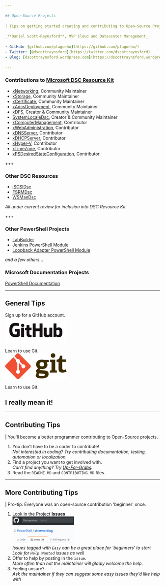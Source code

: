 ```yaml
---

## Open-Source Projects

| Tips on getting started creating and contributing to Open-Source Projects

_**Daniel Scott-Raynsford**, MVP Cloud and Datacenter Management_

- GitHub: [github.com/plagueho](https://github.com/plagueho/)
- Twitter: [@dscottraynsford](https://twitter.com/dscottraynsford)
- Blog: [dscottraynsford.wordpress.com](https://dscottraynsford.wordpress.com)

---
```


### Contributions to [Microsoft DSC Resource Kit](https://github.com/PowerShell/DscResources/blob/master/Maintainers.md#current-maintainers)

- [xNetworking](https://github.com/PowerShell/xNetworking), Community Maintainer
- [xStorage](https://github.com/PowerShell/xStorage), Community Maintainer
- [xCertificate](https://github.com/PowerShell/xCertificate), Community Maintainer
- [xAdcsDeployment](https://github.com/PowerShell/xAdcsDeployment), Community Maintainer
- [xDFS](https://github.com/PowerShell/xDFS), Creator & Community Maintainer
- [SystemLocaleDsc](https://github.com/PowerShell/SystemLocaleDsc), Creator & Community Maintainer
- [xComputerManagement](https://github.com/PowerShell/xComputerManagement), Contributor
- [xWebAdministration](https://github.com/PowerShell/xWebAdministration), Contributor
- [xDNSServer](https://github.com/PowerShell/xDNSServer), Contributor
- [xDHCPServer](https://github.com/PowerShell/xDHCPServer), Contributor
- [xHyper-V](https://github.com/PowerShell/xHyper-V), Contributor
- [xTimeZone](https://github.com/PowerShell/xTimeZone), Contributor
- [xPSDesiredStateConfiguration](https://github.com/PowerShell/xPSDesiredStateConfiguration), Contributor

+++

### Other DSC Resources

- [iSCSIDsc](https://github.com/PlagueHO/iSCSIDsc)
- [FSRMDsc](https://github.com/PlagueHO/FSRMDsc)
- [WSManDsc](https://github.com/PlagueHO/WSManDsc)

_All under current review for inclusion into DSC Resource Kit._

+++

### Other PowerShell Projects

- [LabBuilder](https://github.com/PlagueHO/LabBuilder)
- [Jenkins PowerShell Module](https://github.com/PlagueHO/Jenkins)
- [Loopback Adapter PowerShell Module](https://github.com/PlagueHO/Jenkins)

_and a few others..._

### Microsoft Documentation Projects

[PowerShell Documentation](https://github.com/PowerShell/PowerShell-Docs)

---

## General Tips

Sign up for a GitHub account.<br><img src="https://github.com/PlagueHO/GettingStartedWithOSS/raw/master/images/GitHub_Logo.png" alt="Github" style="width: 200px; border-width: 0px;"/><!-- .element: class="fragment" -->

Learn to use Git.<br><img src="https://github.com/PlagueHO/GettingStartedWithOSS/raw/master/images/Git_Logo.png" alt="Git" style="width: 200px; border-width: 0px;"/><!-- .element: class="fragment" -->

Learn to use Git.<!-- .element: class="fragment" -->
<br><h2>I really mean it!</h2><!-- .element: class="fragment" -->

---

## Contributing Tips

| You'll become a better programmer contributing to Open-Source projects.

1. You don't have to be a coder to contribute!<br>
  _Not interested in coding? Try contributing documentation, testing, automation or localization._<!-- .element: class="fragment" -->
1. Find a project you want to get involved with.<br>
  _Can't find anything? Try [Up-For-Grabs](http://up-for-grabs.net/#/)._<!-- .element: class="fragment" -->
1. Read the `README.MD` and `CONTRIBUTING.MD` files.<!-- .element: class="fragment" -->

---

## More Contributing Tips

| Pro-tip: Everyone was an open-source contribution 'beginner' once.

1. Look in the Project **Issues**<br><img src="https://github.com/PlagueHO/GettingStartedWithOSS/raw/master/images/GitHub_Issues.png" alt="Git" style="width: 200px; border-width: 0px;"/><br>_Issues tagged with `Easy` can be a great place for 'beginners' to start_<br>_Look for `Help Wanted` issues as well_<!-- .element: class="fragment" -->
1. Offer to help by posting in the `issue`.<br>_More often than not the maintainer will gladly welcome the help_.<!-- .element: class="fragment" -->
1. Feeling unsure?<br>_Ask the maintainer if they can suggest some easy issues they'd like help with_<!-- .element: class="fragment" -->

